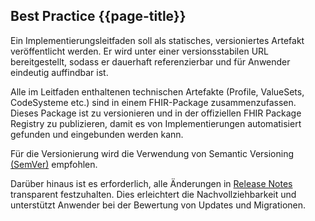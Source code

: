 ## Best Practice {{page-title}}

Ein Implementierungsleitfaden soll als statisches, versioniertes Artefakt veröffentlicht werden. Er wird unter einer versionsstabilen URL bereitgestellt, sodass er dauerhaft referenzierbar und für Anwender eindeutig auffindbar ist.

Alle im Leitfaden enthaltenen technischen Artefakte (Profile, ValueSets, CodeSysteme etc.) sind in einem FHIR-Package zusammenzufassen. Dieses Package ist zu versionieren und in der offiziellen FHIR Package Registry zu publizieren, damit es von Implementierungen automatisiert gefunden und eingebunden werden kann.

Für die Versionierung wird die Verwendung von Semantic Versioning [(SemVer)](https://semver.org/lang/de/) empfohlen. 

Darüber hinaus ist es erforderlich, alle Änderungen in [Release Notes](https://keepachangelog.com/de/1.1.0/) transparent festzuhalten. Dies erleichtert die Nachvollziehbarkeit und unterstützt Anwender bei der Bewertung von Updates und Migrationen.
